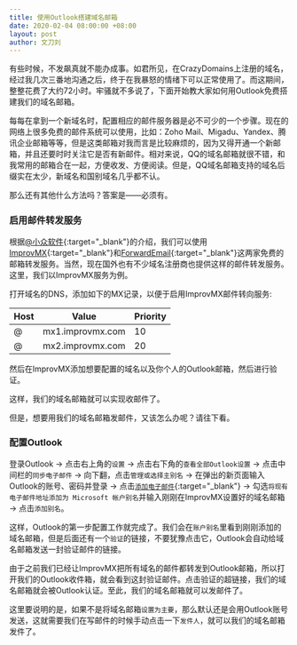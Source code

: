 ```yaml
---
title: 使用Outlook搭建域名邮箱
date: 2020-02-04 08:00:00 +08:00
layout: post
author: 文刀刘
---
```


有些时候，不发飙真就不能办成事。如君所见，在CrazyDomains上注册的域名，经过我几次三番地沟通之后，终于在我暴怒的情绪下可以正常使用了。而这期间，整整花费了大约72小时。牢骚就不多说了，下面开始教大家如何用Outlook免费搭建我们的域名邮箱。

每每在拿到一个新域名时，配置相应的邮件服务器是必不可少的一个步骤。现在的网络上很多免费的邮件系统可以使用，比如：Zoho Mail、Migadu、Yandex、腾讯企业邮箱等等，但是这类邮箱对我而言是比较麻烦的，因为又得开通一个新邮箱，并且还要时时关注它是否有新邮件。相对来说，QQ的域名邮箱就很不错，和我常用的邮箱合在一起，方便收发、方便阅读。但是，QQ域名邮箱支持的域名后缀实在太少，新域名和国别域名几乎都不认。

那么还有其他什么方法吗？答案是——必须有。

### 启用邮件转发服务

根据[@小众软件](https://www.appinn.com/improv-mx/){:target="_blank"}的介绍，我们可以使用[ImprovMX](https://improvmx.com/){:target="_blank"}和[ForwardEmail](https://forwardemail.net/zh){:target="_blank"}这两家免费的邮箱转发服务。当然，现在国外也有不少域名注册商也提供这样的邮件转发服务。这里，我们以ImprovMX服务为例。

打开域名的DNS，添加如下的MX记录，以便于启用ImprovMX邮件转向服务:

|  Host | Value  |  Priority |
| ------------ | ------------ | ------------ |
|  @ |  mx1.improvmx.com |  10 |
|  @ |  mx2.improvmx.com |  20 |

然后在ImprovMX添加想要配置的域名以及你个人的Outlook邮箱，然后进行验证。

这样，我们的域名邮箱就可以实现收邮件了。

但是，想要用我们的域名邮箱发邮件，又该怎么办呢？请往下看。

### 配置Outlook

登录Outlook → 点击右上角的`设置` → 点击右下角的`查看全部Outlook设置` → 点击中间栏的`同步电子邮件` → 向下翻，点击`管理或选择主别名` → 在弹出的新页面输入Outlook的账号、密码并登录 → 点击[`添加电子邮件`](https://account.live.com/AddAssocId?uaid=561d21f919814d29826c6435d2bcefed){:target="_blank"} → 勾选`将现有电子邮件地址添加为 Microsoft 帐户别名`并输入刚刚在ImprovMX设置好的域名邮箱 → 点击`添加别名`。

这样，Outlook的第一步配置工作就完成了。我们会在`账户别名`里看到刚刚添加的域名邮箱，但是后面还有一个`验证`的链接，不要犹豫点击它，Outlook会自动给域名邮箱发送一封验证邮件的链接。

由于之前我们已经让ImprovMX把所有域名的邮件都转发到Outlook邮箱，所以打开我们的Outlook收件箱，就会看到这封验证邮件。点击验证的超链接，我们的域名邮箱就会被Outlook认证。至此，我们的域名邮箱就可以发邮件了。

这里要说明的是，如果不是将域名邮箱`设置为主要`，那么默认还是会用Outlook账号发送，这就需要我们在写邮件的时候手动点击一下`发件人`，就可以我们的域名邮箱发件了。